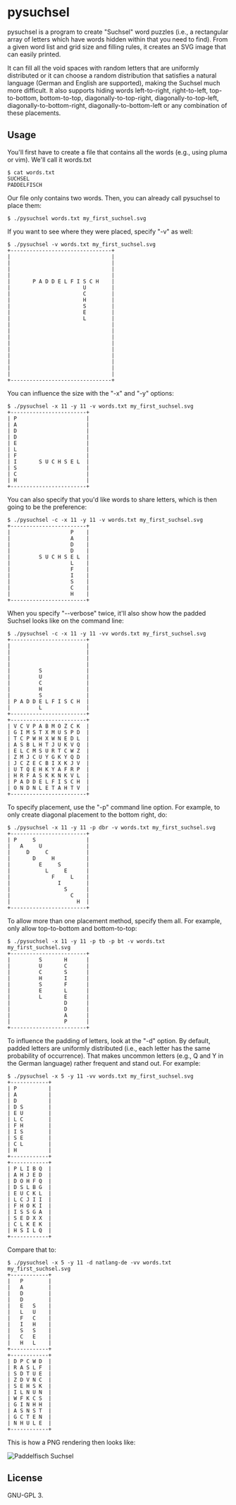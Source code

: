 # pysuchsel
pysuchsel is a program to create "Suchsel" word puzzles (i.e., a rectangular
array of letters which have words hidden within that you need to find). From a
given word list and grid size and filling rules, it creates an SVG image that
can easily printed. 

It can fill all the void spaces with random letters that are uniformly
distributed or it can choose a random distribution that satisfies a natural
language (German and English are supported), making the Suchsel much more
difficult. It also supports hiding words left-to-right, right-to-left,
top-to-bottom, bottom-to-top, diagonally-to-top-right, diagonally-to-top-left,
diagonally-to-bottom-right, diagonally-to-bottom-left or any combination of
these placements.

## Usage
You'll first have to create a file that contains all the words (e.g., using
pluma or vim). We'll call it words.txt

```
$ cat words.txt
SUCHSEL
PADDELFISCH
```

Our file only contains two words. Then, you can already call pysuchsel to place them:

```
$ ./pysuchsel words.txt my_first_suchsel.svg
```

If you want to see where they were placed, specify "-v" as well:

```
$ ./pysuchsel -v words.txt my_first_suchsel.svg
+--------------------------------+
|                                |
|                                |
|                                |
|                                |
|       P A D D E L F I S C H    |
|                       U        |
|                       C        |
|                       H        |
|                       S        |
|                       E        |
|                       L        |
|                                |
|                                |
|                                |
|                                |
|                                |
|                                |
|                                |
|                                |
|                                |
+--------------------------------+
```

You can influence the size with the "-x" and "-y" options:

```
$ ./pysuchsel -x 11 -y 11 -v words.txt my_first_suchsel.svg
+------------------------+
| P                      |
| A                      |
| D                      |
| D                      |
| E                      |
| L                      |
| F                      |
| I       S U C H S E L  |
| S                      |
| C                      |
| H                      |
+------------------------+
```

You can also specify that you'd like words to share letters, which is then
going to be the preference:

```
$ ./pysuchsel -c -x 11 -y 11 -v words.txt my_first_suchsel.svg
+------------------------+
|                   P    |
|                   A    |
|                   D    |
|                   D    |
|         S U C H S E L  |
|                   L    |
|                   F    |
|                   I    |
|                   S    |
|                   C    |
|                   H    |
+------------------------+
```

When you specify "--verbose" twice, it'll also show how the padded Suchsel
looks like on the command line:

```
$ ./pysuchsel -c -x 11 -y 11 -vv words.txt my_first_suchsel.svg
+------------------------+
|                        |
|                        |
|                        |
|                        |
|         S              |
|         U              |
|         C              |
|         H              |
|         S              |
| P A D D E L F I S C H  |
|         L              |
+------------------------+
+------------------------+
| V C V P A B M O Z C K  |
| G I M S T X M U S P D  |
| T C P W H X W N E D L  |
| A S B L H T J U K V Q  |
| E L C M S U R T C W Z  |
| Z M J C U Y G K Y Q D  |
| J C Z E C B I X K J V  |
| U T Q E H K Y A F R P  |
| H R F A S K K N K V L  |
| P A D D E L F I S C H  |
| O N D N L E T A H T V  |
+------------------------+
```

To specify placement, use the "-p" command line option. For example, to only
create diagonal placement to the bottom right, do:

```
$ ./pysuchsel -x 11 -y 11 -p dbr -v words.txt my_first_suchsel.svg
+------------------------+
| P     S                |
|   A     U              |
|     D     C            |
|       D     H          |
|         E     S        |
|           L     E      |
|             F     L    |
|               I        |
|                 S      |
|                   C    |
|                     H  |
+------------------------+
```

To allow more than one placement method, specify them all. For example, only
allow top-to-bottom and bottom-to-top:

```
$ ./pysuchsel -x 11 -y 11 -p tb -p bt -v words.txt my_first_suchsel.svg
+------------------------+
|         S       H      |
|         U       C      |
|         C       S      |
|         H       I      |
|         S       F      |
|         E       L      |
|         L       E      |
|                 D      |
|                 D      |
|                 A      |
|                 P      |
+------------------------+
```

To influence the padding of letters, look at the "-d" option. By default,
padded letters are uniformly distributed (i.e., each letter has the same
probability of occurrence). That makes uncommon letters (e.g., Q and Y in the
German language) rather frequent and stand out. For example:

```
$ ./pysuchsel -x 5 -y 11 -vv words.txt my_first_suchsel.svg
+------------+
| P          |
| A          |
| D          |
| D S        |
| E U        |
| L C        |
| F H        |
| I S        |
| S E        |
| C L        |
| H          |
+------------+
+------------+
| P L I B Q  |
| A H J E D  |
| D O H F Q  |
| D S L B G  |
| E U C K L  |
| L C J I I  |
| F H O K I  |
| I S S G A  |
| S E D X X  |
| C L K E K  |
| H S I L Q  |
+------------+
```

Compare that to:

```
$ ./pysuchsel -x 5 -y 11 -d natlang-de -vv words.txt my_first_suchsel.svg
+------------+
|   P        |
|   A        |
|   D        |
|   D        |
|   E   S    |
|   L   U    |
|   F   C    |
|   I   H    |
|   S   S    |
|   C   E    |
|   H   L    |
+------------+
+------------+
| D P C W D  |
| R A S L F  |
| S D T U E  |
| Z D V N C  |
| S E H S K  |
| I L N U N  |
| W F K C S  |
| G I N H H  |
| A S N S T  |
| G C T E N  |
| N H U L E  |
+------------+
```

This is how a PNG rendering then looks like:

![Paddelfisch Suchsel](https://raw.githubusercontent.com/johndoe31415/pysuchsel/master/docs/my_first_suchsel.png)


## License
GNU-GPL 3.
